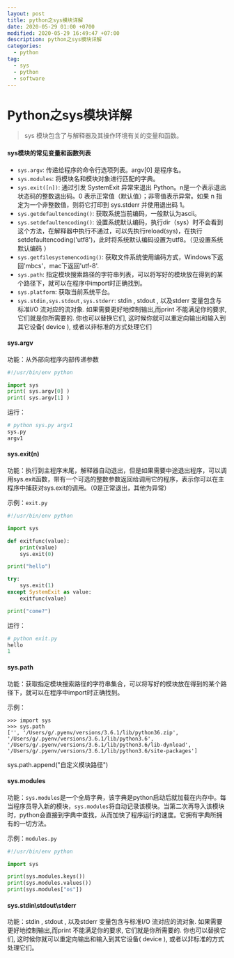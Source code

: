 ```yaml
---
layout: post
title: python之sys模块详解
date: 2020-05-29 01:00 +0700
modified: 2020-05-29 16:49:47 +07:00
description: python之sys模块详解
categories:
  - python
tag:
  - sys
  - python
  - software
---
```


# Python之sys模块详解

> sys 模块包含了与解释器及其操作环境有关的变量和函数。

#### sys模块的常见变量和函数列表

- `sys.argv`: 传递给程序的命令行选项列表。argv[0] 是程序名。
- `sys.modules`: 将模块名和模块对象进行匹配的字典。
- `sys.exit([n])`: 通过引发 SystemExit 异常来退出 Python。n是一个表示退出状态码的整数退出码。0 表示正常值（默认值）；非零值表示异常。如果 n 指定为一个非整数值，则将它打印到 sys.stderr 并使用退出码 1。
- `sys.getdefaultencoding()`: 获取系统当前编码，一般默认为ascii。
- `sys.setdefaultencoding()`: 设置系统默认编码，执行dir（sys）时不会看到这个方法，在解释器中执行不通过，可以先执行reload(sys)，在执行 setdefaultencoding('utf8')，此时将系统默认编码设置为utf8。（见设置系统默认编码 ）
- `sys.getfilesystemencoding()`: 获取文件系统使用编码方式，Windows下返回'mbcs'，mac下返回'utf-8'.
- `sys.path`: 指定模块搜索路径的字符串列表，可以将写好的模块放在得到的某个路径下，就可以在程序中import时正确找到。
- `sys.platform`: 获取当前系统平台。
- `sys.stdin,sys.stdout,sys.stderr`: stdin , stdout , 以及stderr 变量包含与标准I/O 流对应的流对象. 如果需要更好地控制输出,而print 不能满足你的要求, 它们就是你所需要的. 你也可以替换它们, 这时候你就可以重定向输出和输入到其它设备( device ), 或者以非标准的方式处理它们



#### sys.argv

功能：从外部向程序内部传递参数

```python
#!/usr/bin/env python

import sys
print( sys.argv[0] )
print( sys.argv[1] )
```

运行：

```python
# python sys.py argv1
sys.py
argv1
```



#### sys.exit(n)

功能：执行到主程序末尾，解释器自动退出，但是如果需要中途退出程序，可以调用sys.exit函数，带有一个可选的整数参数返回给调用它的程序，表示你可以在主程序中捕获对sys.exit的调用。（0是正常退出，其他为异常）

示例：`exit.py`

```python
#!/usr/bin/env python

import sys

def exitfunc(value):
    print(value)
    sys.exit(0)

print("hello")

try:
    sys.exit(1)
except SystemExit as value:
    exitfunc(value)

print("come?")
```

运行：

```python
# python exit.py
hello
1
```



#### sys.path

功能：获取指定模块搜索路径的字符串集合，可以将写好的模块放在得到的某个路径下，就可以在程序中import时正确找到。

示例：

```shell
>>> import sys
>>> sys.path
['', '/Users/g/.pyenv/versions/3.6.1/lib/python36.zip', '/Users/g/.pyenv/versions/3.6.1/lib/python3.6', '/Users/g/.pyenv/versions/3.6.1/lib/python3.6/lib-dynload', '/Users/g/.pyenv/versions/3.6.1/lib/python3.6/site-packages']
```

sys.path.append("自定义模块路径")



#### sys.modules

功能：`sys.modules`是一个全局字典，该字典是python启动后就加载在内存中。每当程序员导入新的模块，`sys.modules`将自动记录该模块。当第二次再导入该模块时，python会直接到字典中查找，从而加快了程序运行的速度。它拥有字典所拥有的一切方法。

示例：`modules.py`

```python
#!/usr/bin/env python

import sys

print(sys.modules.keys())
print(sys.modules.values())
print(sys.modules["os"])
```



#### sys.stdin\stdout\stderr

功能：stdin , stdout , 以及stderr 变量包含与标准I/O 流对应的流对象. 如果需要更好地控制输出,而print 不能满足你的要求, 它们就是你所需要的. 你也可以替换它们, 这时候你就可以重定向输出和输入到其它设备( device ), 或者以非标准的方式处理它们。
